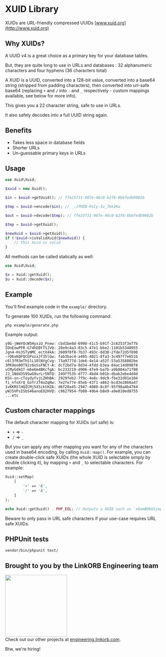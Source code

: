 XUID Library
============

XUIDs are URL-friendly compressed UUIDs [www.xuid.org](http://www.xuid.org)

## Why XUIDs?

A UUID v4 is a great choice as a primary key for your database tables.

But, they are quite long to use in URLs and databases : 32 alphanumeric characters and four hyphens (36 characters total)

A XUID is a UUID, converted into a 128-bit value, converted into a base64 string (stripped from padding characters), then converted into url-safe base64 (replacing `+` and `/` into `-` and `_` respectively - custom mappings available, see below for more info).

This gives you a 22 character string, safe to use in URLs.

It also safely decodes into a full UUID string again.

## Benefits

* Takes less space in database fields
* Shorter URLs
* Un-guessable primary keys in URLs

## Usage

```php
use Xuid\Xuid;

$xuid = new Xuid();

$in = $xuid->getUuid(); // ffe25f31-907e-46c0-b2f8-8bbfedb9082b

$tmp = $xuid->encode($in); // _-JfMZB-RsCy-Iu_7bkIKw

$out = $xuid->decode($tmp); // ffe25f31-907e-46c0-b2f8-8bbfedb9082b

$tmp = $xuid->getXuid();

$newXuid = $xuid->getXuid();
if (!$xuid->isValidXuid($newXuid)) {
    // this Xuid is valid
}
```

All methods can be called statically as well:

```php
use Xuid\Xuid;

$x = Xuid::getXuid();
$u = Xuid::decode($x);
```

## Example

You'll find example code in the `example/` directory.

To generate 100 XUIDs, run the following command:

```
php example/generate.php
```

Example output:
```
y9G-jWmYQcW5HyxiU_Pnew: cbd1be8d-6998-41c5-b91f-2c6253f3e77b
IOnEowPFR-G74hEBtTSJVQ: 20e9c4a3-03c5-47e1-bbe2-1101b5348955
Jgn4-Hs3STyNMC_ectX4kA: 2609f8f8-7b37-493c-8d30-2fde72d5f890
-rO6xKQFQCGPozxJf35lGw: fab3bac4-a405-4021-8fa3-3c497f7e651b
c6l3fR3mThSlL1OlNYgCvg: 73a9777d-1de6-4e14-a52f-53a5358802be
3PK9eo00T92z6oSsFNCY-A: dcf2bd7a-8d34-4fdd-b3ea-84ac14d098f8
vCMyGdkGT-m6e6m4BKcfgA: bc233219-d906-4fe9-ba7b-a9b804a71f80
JJ_1Ndd3S9SwG9urLr5NTQ: 249ff535-d777-4bd4-b01b-dbab2ebe4d4d
KSn-sn-cToydyfvjLZHhBA: 2929feb2-7f9c-4e8c-9dc9-fbe32d91e104
fi_nfoXrQ_GoYrzT4oZqRw: 7e2fe77e-85eb-43f1-a862-bcd3e2866a47
1vKKRSlHQICMj5X5iktHZA: d6f28a45-2947-4080-8c8f-95f98a4b4764
yWJ5VPsISbS46anoEO2HVQ: c9627954-fb08-49b4-b8e9-a9e810ed8755
...etc
```

## Custom character mappings

The default character mapping for XUIDs (url safe) is:

* `+` => `-`
* `/` => `_`

But you can apply any other mapping you want for any of the characters used in base64 encoding, by calling `Xuid::map()`. For example, you can create double-click safe XUIDs (the whole XUID is selectable simply by double clicking it), by mapping `+` and `_` to selectable characters. For example:

```php
Xuid::setMap(
    [
        '+' => 'Æ',
        '/' => 'Ä',
    ]
);

echo Xuid::getXuid() . PHP_EOL; // Outputs a XUID such as `xQamÆ0kGSjepUAD1bÄ09kg`
```

Beware to only pass in URL safe characters if your use-case requires URL safe XUIDs.

## PHPUnit tests

```
vendor/bin/phpunit test/
```


## Brought to you by the LinkORB Engineering team

<img src="http://www.linkorb.com/d/meta/tier1/images/linkorbengineering-logo.png" width="200px" /><br />
Check out our other projects at [engineering.linkorb.com](http://engineering.linkorb.com).

Btw, we're hiring!
